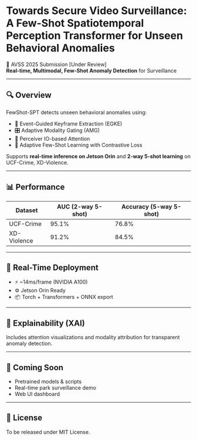 # Towards Secure Video Surveillance: A Few-Shot Spatiotemporal Perception Transformer for Unseen Behavioral Anomalies

🚨 AVSS 2025 Submission [Under Review]  
**Real-time, Multimodal, Few-Shot Anomaly Detection** for Surveillance

---

## 🔍 Overview
FewShot-SPT detects unseen behavioral anomalies using:
- 🎯 Event-Guided Keyframe Extraction (EGKE)
- 🎛️ Adaptive Modality Gating (AMG)
- 🧠 Perceiver IO-based Attention
- 🧬 Adaptive Few-Shot Learning with Contrastive Loss

Supports **real-time inference on Jetson Orin** and **2-way 5-shot learning** on UCF-Crime, XD-Violence.

---

## 📊 Performance
| Dataset       | AUC (2-way 5-shot) | Accuracy (5-way 5-shot) |
|---------------|--------------------|--------------------------|
| UCF-Crime     | 95.1%              | 76.8%                    |
| XD-Violence   | 91.2%              | 84.5%                    |

---

## 🚀 Real-Time Deployment
- ⚡ ~14ms/frame (NVIDIA A100)
- ⚙️ Jetson Orin Ready
- 📦 Torch + Transformers + ONNX export

---

## 🧠 Explainability (XAI)
Includes attention visualizations and modality attribution for transparent anomaly detection.

---

## 📁 Coming Soon
- Pretrained models & scripts
- Real-time park surveillance demo
- Web UI dashboard

---

## 🤝 License
To be released under MIT License.
